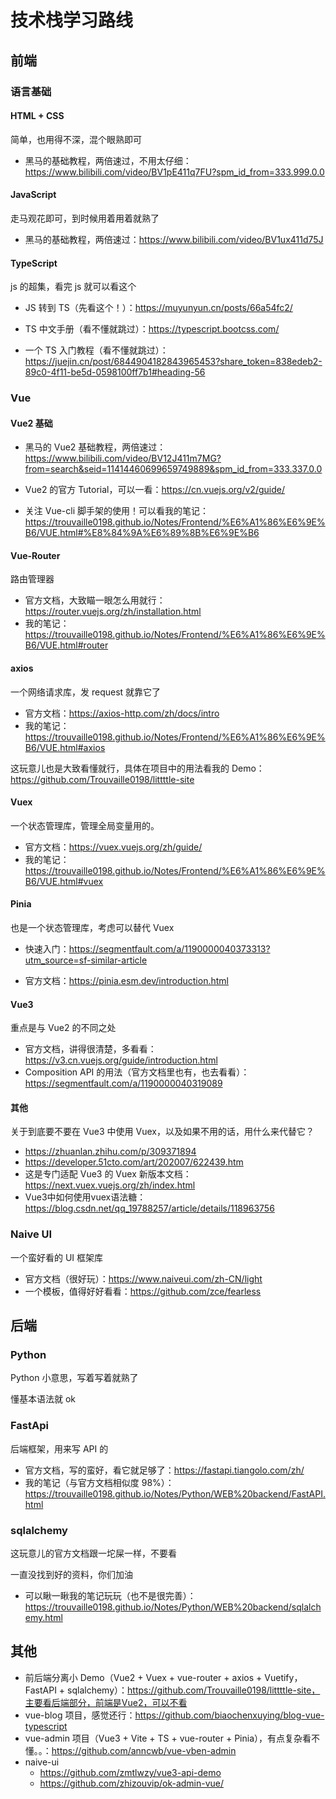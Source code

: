 # 技术栈学习路线

## 前端

### 语言基础

#### HTML + CSS

简单，也用得不深，混个眼熟即可

- 黑马的基础教程，两倍速过，不用太仔细：https://www.bilibili.com/video/BV1pE411q7FU?spm_id_from=333.999.0.0 

#### JavaScript

走马观花即可，到时候用着用着就熟了

- 黑马的基础教程，两倍速过：https://www.bilibili.com/video/BV1ux411d75J 

#### TypeScript

js 的超集，看完 js 就可以看这个

- JS 转到 TS（先看这个！）：https://muyunyun.cn/posts/66a54fc2/

- TS 中文手册（看不懂就跳过）：https://typescript.bootcss.com/
- 一个 TS 入门教程（看不懂就跳过）：https://juejin.cn/post/6844904182843965453?share_token=838edeb2-89c0-4f11-be5d-0598100ff7b1#heading-56

### Vue

#### Vue2 基础

- 黑马的 Vue2 基础教程，两倍速过：https://www.bilibili.com/video/BV12J411m7MG?from=search&seid=11414460699659749889&spm_id_from=333.337.0.0

- Vue2 的官方 Tutorial，可以一看：https://cn.vuejs.org/v2/guide/

- 关注 Vue-cli 脚手架的使用！可以看我的笔记：https://trouvaille0198.github.io/Notes/Frontend/%E6%A1%86%E6%9E%B6/VUE.html#%E8%84%9A%E6%89%8B%E6%9E%B6

#### Vue-Router

路由管理器

- 官方文档，大致瞄一眼怎么用就行：https://router.vuejs.org/zh/installation.html
- 我的笔记：https://trouvaille0198.github.io/Notes/Frontend/%E6%A1%86%E6%9E%B6/VUE.html#router

#### axios

一个网络请求库，发 request 就靠它了

- 官方文档：https://axios-http.com/zh/docs/intro
- 我的笔记：https://trouvaille0198.github.io/Notes/Frontend/%E6%A1%86%E6%9E%B6/VUE.html#axios

这玩意儿也是大致看懂就行，具体在项目中的用法看我的 Demo：https://github.com/Trouvaille0198/littttle-site

#### Vuex

一个状态管理库，管理全局变量用的。

- 官方文档：https://vuex.vuejs.org/zh/guide/
- 我的笔记：https://trouvaille0198.github.io/Notes/Frontend/%E6%A1%86%E6%9E%B6/VUE.html#vuex

#### Pinia

也是一个状态管理库，考虑可以替代 Vuex

- 快速入门：https://segmentfault.com/a/1190000040373313?utm_source=sf-similar-article

- 官方文档：https://pinia.esm.dev/introduction.html

#### Vue3

重点是与 Vue2 的不同之处

- 官方文档，讲得很清楚，多看看：https://v3.cn.vuejs.org/guide/introduction.html
- Composition API 的用法（官方文档里也有，也去看看）：https://segmentfault.com/a/1190000040319089

#### 其他

关于到底要不要在 Vue3 中使用 Vuex，以及如果不用的话，用什么来代替它？

- https://zhuanlan.zhihu.com/p/309371894
- https://developer.51cto.com/art/202007/622439.htm
- 这是专门适配 Vue3 的 Vuex 新版本文档：https://next.vuex.vuejs.org/zh/index.html
- Vue3中如何使用vuex语法糖：https://blog.csdn.net/qq_19788257/article/details/118963756

### Naive UI

一个蛮好看的 UI 框架库

- 官方文档（很好玩）：https://www.naiveui.com/zh-CN/light
- 一个模板，值得好好看看：https://github.com/zce/fearless

## 后端

### Python

Python 小意思，写着写着就熟了

懂基本语法就 ok

### FastApi

后端框架，用来写 API 的

- 官方文档，写的蛮好，看它就足够了：https://fastapi.tiangolo.com/zh/
- 我的笔记（与官方文档相似度 98%）：https://trouvaille0198.github.io/Notes/Python/WEB%20backend/FastAPI.html

### sqlalchemy

这玩意儿的官方文档跟一坨屎一样，不要看

一直没找到好的资料，你们加油

- 可以瞅一瞅我的笔记玩玩（也不是很完善）：https://trouvaille0198.github.io/Notes/Python/WEB%20backend/sqlalchemy.html

## 其他

- 前后端分离小 Demo（Vue2 + Vuex + vue-router + axios + Vuetify，FastAPI + sqlalchemy）：https://github.com/Trouvaille0198/littttle-site，主要看后端部分，前端是Vue2，可以不看
- vue-blog 项目，感觉还行：https://github.com/biaochenxuying/blog-vue-typescript
- vue-admin 项目（Vue3 + Vite + TS + vue-router + Pinia），有点复杂看不懂。。：https://github.com/anncwb/vue-vben-admin
- naive-ui
    - https://github.com/zmtlwzy/vue3-api-demo
    - https://github.com/zhizouvip/ok-admin-vue/